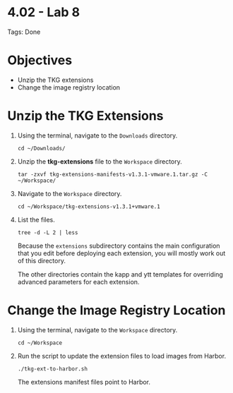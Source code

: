 # 4.02 - Lab 8

Tags: Done

# Objectives

- Unzip the TKG extensions
- Change the image registry location

# Unzip the TKG Extensions

1. Using the terminal, navigate to the `Downloads` directory.

    `cd ~/Downloads/`

2. Unzip the **tkg-extensions** file to the `Workspace` directory.

    `tar -zxvf tkg-extensions-manifests-v1.3.1-vmware.1.tar.gz -C ~/Workspace/`

3. Navigate to the `Workspace` directory.

    `cd ~/Workspace/tkg-extensions-v1.3.1+vmware.1`

4. List the files.

    `tree -d -L 2 | less`

    Because the `extensions` subdirectory contains the main configuration that you edit before deploying each extension, you will mostly work out of this directory.

    The other directories contain the kapp and ytt templates for overriding advanced parameters for each extension.

# Change the Image Registry Location

1. Using the terminal, navigate to the `Workspace` directory.

    `cd ~/Workspace`

2. Run the script to update the extension files to load images from Harbor.

    `./tkg-ext-to-harbor.sh`

    The extensions manifest files point to Harbor.
